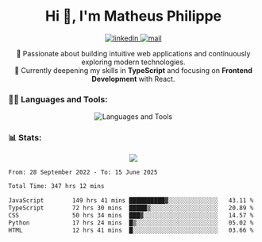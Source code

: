 
<h1 align="center">Hi 👋, I'm Matheus Philippe</h1>
<p align="center">
  <a href="https://www.linkedin.com/in/matheusphilippe-" target="_blank" rel="noopener noreferrer">
    <img alt="linkedin" src="https://img.shields.io/static/v1?label=&message=Linkedin&color=blue&logo=linkedin&style=for-the-badge" /> </a>
  <a href="mailto:matheus.philippe2002@gmail.com">
    <img alt="mail" src="https://img.shields.io/badge/Gmail-D14836?style=for-the-badge&logo=gmail&logoColor=white" /> </a>
 <p align="center">
  🚀 Passionate about building intuitive web applications and continuously exploring modern technologies.
  <br />
  🌱 Currently deepening my skills in <strong>TypeScript</strong> and focusing on <strong>Frontend Development</strong> with React.
</p>

   
</p>



<h3 align="left">🧑‍💻 Languages and Tools:</h3>

<p align="center">
  <img src="https://skillicons.dev/icons?i=ts,js,react,nodejs,express,mongodb,tailwind,vite,html,css,git,vscode,linux" alt="Languages and Tools" />

</p>

<h3 align="left"> 📊 Stats: </h3>

<p align="center">
  <img src="https://github-readme-stats.vercel.app/api/top-langs?username=mph7&show_icons=true&theme=tokyonight&hide_border=true&locale=en&langs_count=6&layout=compact" /> 



<!--START_SECTION:waka-->

```txt
From: 28 September 2022 - To: 15 June 2025

Total Time: 347 hrs 12 mins

JavaScript        149 hrs 41 mins ██████████▓░░░░░░░░░░░░░░   43.11 %
TypeScript        72 hrs 30 mins  █████▒░░░░░░░░░░░░░░░░░░░   20.89 %
CSS               50 hrs 34 mins  ███▓░░░░░░░░░░░░░░░░░░░░░   14.57 %
Python            17 hrs 24 mins  █▒░░░░░░░░░░░░░░░░░░░░░░░   05.02 %
HTML              12 hrs 41 mins  █░░░░░░░░░░░░░░░░░░░░░░░░   03.66 %
```

<!--END_SECTION:waka-->
</p>
